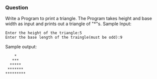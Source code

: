 ### Question 
Write a Program to print a triangle. The Program takes height and base width as input and prints out a triangle of \"\*\"s.
Sample Input:
```
Enter the height of the triangle:5
Enter the base length of the traingle(must be odd):9
```
Sample output:
```
    *
   ***
  *****
 *******
*********
```

